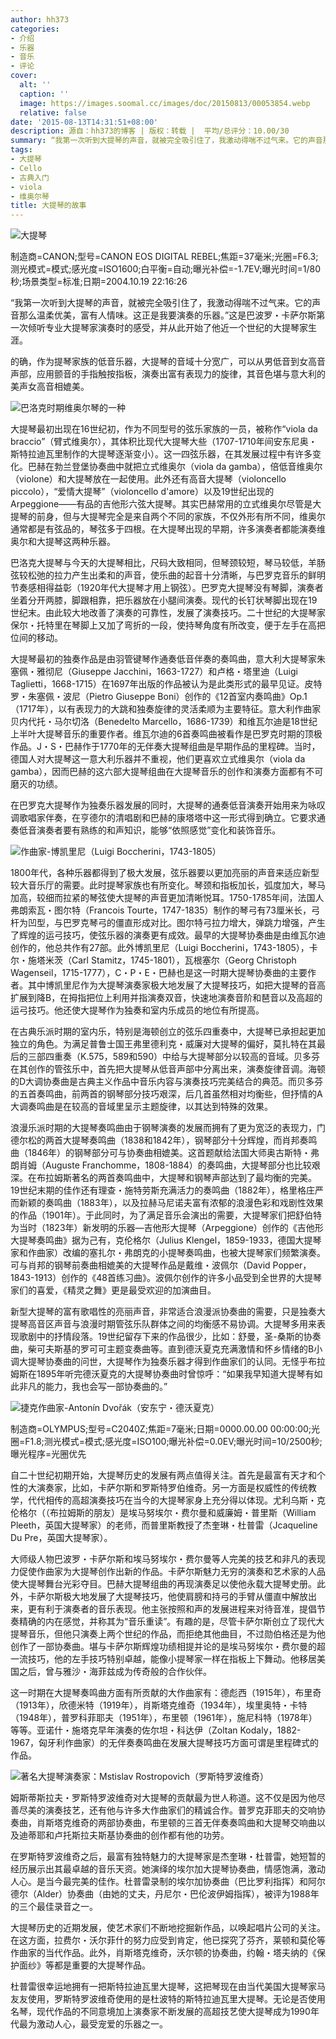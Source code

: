 ```yaml
---
author: hh373
categories:
- 介绍
- 乐器
- 音乐
- 评论
cover:
  alt: ''
  caption: ''
  image: https://images.soomal.cc/images/doc/20150813/00053854.webp
  relative: false
date: '2015-08-13T14:31:51+08:00'
description: 源自：hh373的博客 | 版权：转载 |  平均/总评分：10.00/30
summary: “我第一次听到大提琴的声音，就被完全吸引住了，我激动得喘不过气来。它的声音那么温柔优美，富有人情味。这正是我要演奏的乐器。”这是巴波罗・卡萨尔斯第一次倾听专业大提琴家演奏时的感受，并从此开始了他近一个世纪的大提琴家生涯……
tags:
- 大提琴
- Cello
- 古典入门
- viola
- 维奥尔琴
title: 大提琴的故事
---
```


![大提琴](https://images.soomal.cc/images/doc/20150813/00053854.webp)

制造商=CANON;型号=CANON EOS DIGITAL REBEL;焦距=37毫米;光圈=F6.3;测光模式=模式;感光度=ISO1600;白平衡=自动;曝光补偿=-1.7EV;曝光时间=1/80秒;场景类型=标准;日期=2004.10.19 22:16:26



“我第一次听到大提琴的声音，就被完全吸引住了，我激动得喘不过气来。它的声音那么温柔优美，富有人情味。这正是我要演奏的乐器。”这是巴波罗・卡萨尔斯第一次倾听专业大提琴家演奏时的感受，并从此开始了他近一个世纪的大提琴家生涯。

的确，作为提琴家族的低音乐器，大提琴的音域十分宽广，可以从男低音到女高音声部，应用颤音的手指触按指板，演奏出富有表现力的旋律，其音色堪与意大利的美声女高音相媲美。

![巴洛克时期维奥尔琴的一种](https://images.soomal.cc/images/doc/20150813/00053852_01.webp)





大提琴最初出现在16世纪初，作为不同型号的弦乐家族的一员，被称作“viola da braccio”（臂式维奥尔），其体积比现代大提琴大些（1707-1710年间安东尼奥・斯特拉迪瓦里制作的大提琴逐渐变小）。这一四弦乐器，在其发展过程中有许多变化。巴赫在勃兰登堡协奏曲中就把立式维奥尔（viola da gamba），倍低音维奥尔（violone）和大提琴放在一起使用。此外还有高音大提琴（violoncello piccolo），“爱情大提琴”（violoncello d'amore）以及19世纪出现的Arpeggione――有品的吉他形六弦大提琴。其实巴赫常用的立式维奥尔尽管是大提琴的前身，但与大提琴完全是来自两个不同的家族，不仅外形有所不同，维奥尔通常都是有弦品的，琴弦多于四根。在大提琴出现的早期，许多演奏者都能演奏维奥尔和大提琴这两种乐器。

巴洛克大提琴与今天的大提琴相比，尺码大致相同，但琴颈较短，琴马较低，羊肠弦较松弛的拉力产生出柔和的声音，使乐曲的起音十分清晰，与巴罗克音乐的鲜明节奏感相得益彰（1920年代大提琴才用上钢弦）。巴罗克大提琴没有琴脚，演奏者坐着分开两膝，脚跟相靠，把乐器放在小腿间演奏。现代的长钉状琴脚出现在19世纪末。由此较大地改善了演奏的可靠性，发展了演奏技巧。二十世纪的大提琴家保尔・托特里在琴脚上又加了弯折的一段，使持琴角度有所改变，便于左手在高把位间的移动。

大提琴最初的独奏作品是由羽管键琴作通奏低音伴奏的奏鸣曲，意大利大提琴家朱塞佩・雅彻尼（Giuseppe Jacchini，1663-1727）和卢格・塔里迪（Luigi Taglietti，1668-1715）在1697年出版的作品被认为是此类形式的最早见证。皮特罗・朱塞佩・波尼（Pietro Giuseppe Boni）创作的《12首室内奏鸣曲》Op.1（1717年），以有表现力的大跳和独奏旋律的灵活柔顺为主要特征。意大利作曲家贝内代托・马尔切洛（Benedelto Marcello，1686-1739）和维瓦尔迪是18世纪上半叶大提琴音乐的重要作者。维瓦尔迪的6首奏鸣曲被看作是巴罗克时期的顶极作品。J・S・巴赫作于1770年的无伴奏大提琴组曲是早期作品的里程碑。当时，德国人对大提琴这一意大利乐器并不重视，他们更喜欢立式维奥尔（viola da gamba），因而巴赫的这六部大提琴组曲在大提琴音乐的创作和演奏方面都有不可磨灭的功绩。

在巴罗克大提琴作为独奏乐器发展的同时，大提琴的通奏低音演奏开始用来为咏叹调歌唱家伴奏，在亨德尔的清唱剧和巴赫的康塔塔中这一形式得到确立。它要求通奏低音演奏者要有熟练的和声知识，能够“依照感觉”变化和装饰音乐。

![作曲家-博凯里尼（Luigi Boccherini，1743-1805）](https://images.soomal.cc/images/doc/20150813/00053853_01.webp)





1800年代，各种乐器都得到了极大发展，弦乐器要以更加亮丽的声音来适应新型较大音乐厅的需要。此时提琴家族也有所变化。琴颈和指板加长，弧度加大，琴马加高，较细而拉紧的琴弦使大提琴的声音更加清晰悦耳。1750-1785年间，法国人弗朗索瓦・图尔特（Francois Tourte，1747-1835）制作的琴弓有73厘米长，弓杆为凹型，与巴罗克琴弓的僵直形成对比。图尔特弓拉力增大，弹跳力增强，产生了辉煌的运弓技巧，使弦乐器的演奏更有成效。最早的大提琴协奏曲是由维瓦尔迪创作的，他总共作有27部。此外博凯里尼（Luigi Boccherini，1743-1805），卡尔・施塔米茨（Carl Stamitz，1745-1801），瓦根塞尔（Georg Christoph Wagenseil，1715-1777），C・P・E・巴赫也是这一时期大提琴协奏曲的主要作者。其中博凯里尼作为大提琴演奏家极大地发展了大提琴技巧，如把大提琴的音高扩展到降B，在拇指把位上利用并指演奏双音，快速地演奏音阶和琶音以及高超的运弓技巧。他还使大提琴作为独奏和室内乐成员的地位有所提高。

在古典乐派时期的室内乐，特别是海顿创立的弦乐四重奏中，大提琴已承担起更加独立的角色。为满足普鲁士国王弗里德利克・威廉对大提琴的偏好，莫扎特在其最后的三部四重奏（K.575，589和590）中给与大提琴部分以较高的音域。贝多芬在其创作的管弦乐中，首先把大提琴从低音声部中分离出来，演奏旋律音调。海顿的D大调协奏曲是古典主义作品中音乐内容与演奏技巧完美结合的典范。而贝多芬的五首奏鸣曲，前两首的钢琴部分技巧艰深，后几首虽然相对均衡些，但抒情的A大调奏鸣曲是在较高的音域里呈示主题旋律，以其达到特殊的效果。

浪漫乐派时期的大提琴奏鸣曲由于钢琴演奏的发展而拥有了更为宽泛的表现力，门德尔松的两首大提琴奏鸣曲（1838和1842年），钢琴部分十分辉煌，而肖邦奏鸣曲（1846年）的钢琴部分可与协奏曲相媲美。这首题献给法国大师奥古斯特・弗朗肖姆（Auguste Franchomme，1808-1884）的奏鸣曲，大提琴部分也比较艰深。在布拉姆斯著名的两首奏鸣曲中，大提琴和钢琴声部达到了最均衡的完美。19世纪末期的佳作还有理查・施特劳斯充满活力的奏鸣曲（1882年），格里格庄严而新颖的奏鸣曲（1883年），以及拉赫马尼诺夫富有浓郁的浪漫色彩和戏剧性效果的作品（1901年）。于此同时，为了满足音乐会演出的需要，大提琴家们把舒伯特为当时（1823年）新发明的乐器―吉他形大提琴（Arpeggione）创作的《吉他形大提琴奏鸣曲》据为己有，克伦格尔（Julius Klengel，1859-1933，德国大提琴家和作曲家）改编的塞扎尔・弗朗克的小提琴奏鸣曲，也被大提琴家们频繁演奏。可与肖邦的钢琴前奏曲相媲美的大提琴作品是戴维・波佩尔（David Popper，1843-1913）创作的《48首练习曲》。波佩尔创作的许多小品受到全世界的大提琴家们的喜爱，《精灵之舞》更是最受欢迎的加演曲目。

新型大提琴的富有歌唱性的亮丽声音，非常适合浪漫派协奏曲的需要，只是独奏大提琴高音区声音与浪漫时期管弦乐队群体之间的均衡感不易协调。大提琴多用来表现歌剧中的抒情段落。19世纪留存下来的作品很少，比如：舒曼，圣-桑斯的协奏曲，柴可夫斯基的罗可可主题变奏曲等。直到德沃夏克充满激情和怀乡情绪的B小调大提琴协奏曲的问世，大提琴作为独奏乐器才得到作曲家们的认同。无怪乎布拉姆斯在1895年听完德沃夏克的大提琴协奏曲时曾惊呼：“如果我早知道大提琴有如此非凡的能力，我也会写一部协奏曲的。”

![捷克作曲家-Antonín Dvořák（安东宁・德沃夏克）](https://images.soomal.cc/images/doc/20120315/00017703.webp)

制造商=OLYMPUS;型号=C2040Z;焦距=7毫米;日期=0000.00.00 00:00:00;光圈=F1.8;测光模式=模式;感光度=ISO100;曝光补偿=0.0EV;曝光时间=10/2500秒;曝光程序=光圈优先



自二十世纪初期开始，大提琴历史的发展有两点值得关注。首先是最富有天才和个性的大演奏家，比如，卡萨尔斯和罗斯特罗伯维奇。另一方面是权威性的传统教学，代代相传的高超演奏技巧在当今的大提琴家身上充分得以体现。尤利乌斯・克伦格尔（（布拉姆斯的朋友）是埃马努埃尔・费尔曼和威廉姆・普里斯（William Pleeth，英国大提琴家）的老师，而普里斯教授了杰奎琳・杜普雷（Jcaqueline Du Pre，英国大提琴家）。

大师级人物巴波罗・卡萨尔斯和埃马努埃尔・费尔曼等人完美的技艺和非凡的表现力促使作曲家为大提琴创作出新的作品。卡萨尔斯魅力无穷的演奏和艺术家的人品使大提琴舞台光彩夺目。巴赫大提琴组曲的再现演奏足以使他永载大提琴史册。此外，卡萨尔斯极大地发展了大提琴技巧，他使肩膀和持弓的手臂从僵直中解放出来，更有利于演奏者的音乐表现。他主张按照和声的发展进程来对待音准，提倡节奏精确的内在感觉，并称其为“音乐重读”。有趣的是，尽管卡萨尔斯创立了现代大提琴音乐，但他只演奏上两个世纪的作品，而拒绝其他曲目，不过勋伯格还是为他创作了一部协奏曲。堪与卡萨尔斯辉煌功绩相提并论的是埃马努埃尔・费尔曼的超一流技巧，他的左手技巧特别卓越，能像小提琴家一样在指板上下舞动。他移居美国之后，曾与雅沙・海菲兹成为传奇般的合作伙伴。

这一时期在大提琴奏鸣曲方面有所贡献的大作曲家有：德彪西（1915年），布里奇（1913年），欣德米特（1919年），肖斯塔克维奇（1934年），埃里奥特・卡特（1948年），普罗科菲耶夫（1951年），布里顿（1961年），施尼科特（1978年）等等。亚诺什・施塔克早年演奏的佐尔坦・科达伊（Zoltan Kodaly，1882-1967，匈牙利作曲家）的无伴奏奏鸣曲在发展大提琴技巧方面可谓是里程碑式的作品。

![著名大提琴演奏家：Mstislav Rostropovich（罗斯特罗波维奇）](https://images.soomal.cc/images/doc/20100425/00005143_01.webp)





姆斯蒂斯拉夫・罗斯特罗波维奇对大提琴的贡献最为世人称道。这不仅是因为他尽善尽美的演奏技艺，还有他与许多大作曲家们的精诚合作。普罗克菲耶夫的交响协奏曲，肖斯塔克维奇的两部协奏曲，布里顿的三首无伴奏奏鸣曲和大提琴交响曲以及迪蒂耶和卢托斯拉夫斯基协奏曲的创作都有他的功劳。

在罗斯特罗波维奇之后，最富有独特魅力的大提琴家是杰奎琳・杜普雷，她短暂的经历展示出其最卓越的音乐天资。她演绎的埃尔加大提琴协奏曲，情感饱满，激动人心。是当今最完美的佳作。杜普雷录制的埃尔加协奏曲（巴比罗利指挥）和阿尔德尔（Alder）协奏曲（由她的丈夫，丹尼尔・巴伦波伊姆指挥），被评为1988年的三个最佳录音之一。

大提琴历史的近期发展，使艺术家们不断地挖掘新作品，以唤起唱片公司的关注。在这方面，拉费尔・沃尔菲什的努力应受到肯定，他已探究了芬齐，莱顿和莫伦等作曲家的当代作品。此外，肖斯塔克维奇，沃尔顿的协奏曲，约翰・塔夫纳的《保护面纱》等都是重要的大提琴作品。

杜普雷很幸运地拥有一把斯特拉迪瓦里大提琴，这把琴现在由当代美国大提琴家马友友使用，罗斯特罗波维奇使用的是杜波特的斯特拉迪瓦里大提琴。无论是否使用名琴，现代作品的不同意境加上演奏家不断发展的高超技艺使大提琴成为1990年代最为激动人心，最受宠爱的乐器之一。